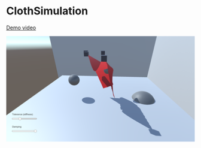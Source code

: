 # ClothSimulation

[Demo video](https://www.youtube.com/watch?v=3aF7-TtgCGg)

![screenshot](https://raw.githubusercontent.com/Mauriits/ClothSimulation/master/screenshot.png)
